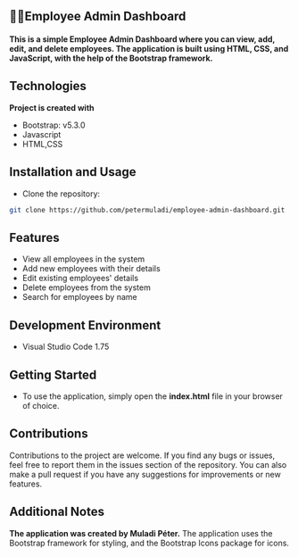 ## 👨👩Employee Admin Dashboard

#### This is a simple Employee Admin Dashboard where you can view, add, edit, and delete employees. The application is built using HTML, CSS, and JavaScript, with the help of the Bootstrap framework.

## Technologies

**Project is created with**

- Bootstrap: v5.3.0
- Javascript
- HTML,CSS

## Installation and Usage

- Clone the repository: 

```bash
git clone https://github.com/petermuladi/employee-admin-dashboard.git
```

## Features

- View all employees in the system
- Add new employees with their details
- Edit existing employees' details
- Delete employees from the system
- Search for employees by name


## Development Environment

- Visual Studio Code 1.75

## Getting Started 
- To use the application, simply open the **index.html** file in your browser of choice.

## Contributions
Contributions to the project are welcome. If you find any bugs or issues, feel free to report them in the issues section of the repository. You can also make a pull request if you have any suggestions for improvements or new features.

## Additional Notes
**The application was created by Muladi Péter.** 
The application uses the Bootstrap framework for styling, and the Bootstrap Icons package for icons.

